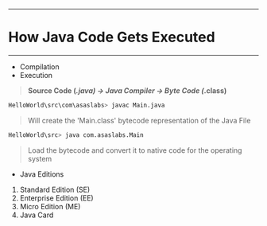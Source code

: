 
---

# How Java Code Gets Executed

---

- Compilation
- Execution

> **Source Code (*.java) -> Java Compiler -> Byte Code (*.class)**

```bash
HelloWorld\src\com\asaslabs> javac Main.java
```

> Will create the 'Main.class' bytecode representation of the Java File

```bash
HelloWorld\src> java com.asaslabs.Main
```

> Load the bytecode and convert it to native code for the operating system

- Java Editions

1.  Standard Edition (SE)
2. Enterprise Edition (EE)
3. Micro Edition (ME)
4. Java Card